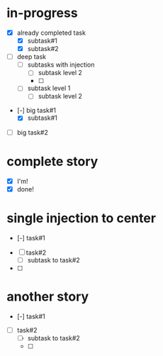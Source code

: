 # in-progress
- [x] already completed task
    - [x] subtask#1
    - [x] subtask#2
- [ ] deep task
    - [ ] subtasks with injection
        - [ ] subtask level 2
        - [ ] 
    - [ ] subtask level 1
        - [ ] subtask level 2
- [-] big task#1
    - [x] subtask#1
- [ ] big task#2

# complete story
- [x] I'm!
- [x] done!

# single injection to center
- [-] task#1
- [ ] task#2
    - [ ] subtask to task#2
- [ ] 

# another story
- [-] task#1
- [ ] task#2
    - [ ] subtask to task#2
    - [ ]  